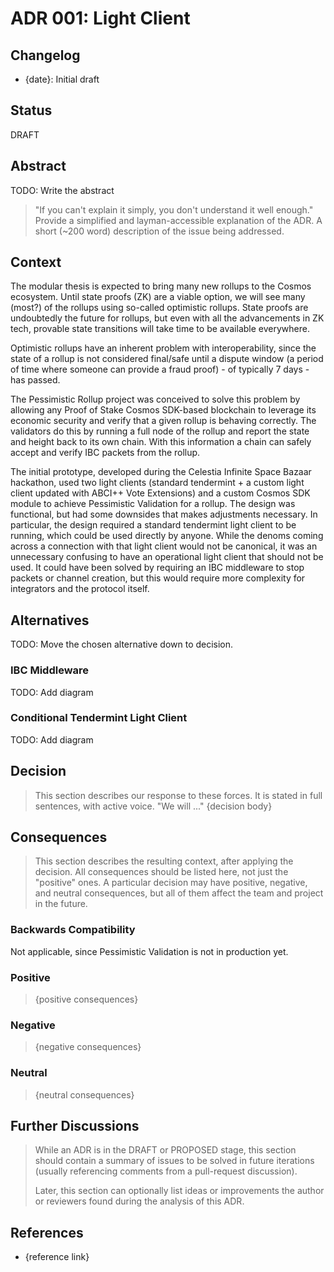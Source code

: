 # ADR 001: Light Client

## Changelog

* {date}: Initial draft

## Status

DRAFT

## Abstract

TODO: Write the abstract

> "If you can't explain it simply, you don't understand it well enough." Provide
> a simplified and layman-accessible explanation of the ADR.
> A short (~200 word) description of the issue being addressed.

## Context

The modular thesis is expected to bring many new rollups to the Cosmos ecosystem.
Until state proofs (ZK) are a viable option, we will see many (most?) of the rollups
using so-called optimistic rollups. State proofs are undoubtedly the future for rollups,
but even with all the advancements in ZK tech, provable state transitions will take time
to be available everywhere.

Optimistic rollups have an inherent problem with interoperability, since the state of a rollup
is not considered final/safe until a dispute window (a period of time where someone can 
provide a fraud proof) - of typically 7 days - has passed.

The Pessimistic Rollup project was conceived to solve this problem by allowing any Proof of Stake
Cosmos SDK-based blockchain to leverage its economic security and verify that a given rollup
is behaving correctly. The validators do this by running a full node of the rollup and report
the state and height back to its own chain. With this information a chain can safely accept and verify
IBC packets from the rollup.

The initial prototype, developed during the Celestia Infinite Space Bazaar hackathon, used
two light clients (standard tendermint + a custom light client updated with ABCI++ Vote Extensions)
and a custom Cosmos SDK module to achieve Pessimistic Validation for a rollup. The design was
functional, but had some downsides that makes adjustments necessary. In particular, the design
required a standard tendermint light client to be running, which could be used directly by anyone.
While the denoms coming across a connection with that light client would not be canonical, it was
an unnecessary confusing to have an operational light client that should not be used. It could
have been solved by requiring an IBC middleware to stop packets or channel creation, but this
would require more complexity for integrators and the protocol itself.

## Alternatives

TODO: Move the chosen alternative down to decision.

### IBC Middleware

TODO: Add diagram

### Conditional Tendermint Light Client

TODO: Add diagram

## Decision

> This section describes our response to these forces. It is stated in full
> sentences, with active voice. "We will ..."
> {decision body}

## Consequences

> This section describes the resulting context, after applying the decision. All
> consequences should be listed here, not just the "positive" ones. A particular
> decision may have positive, negative, and neutral consequences, but all of them
> affect the team and project in the future.

### Backwards Compatibility

Not applicable, since Pessimistic Validation is not in production yet.

### Positive

> {positive consequences}

### Negative

> {negative consequences}

### Neutral

> {neutral consequences}

## Further Discussions

> While an ADR is in the DRAFT or PROPOSED stage, this section should contain a
> summary of issues to be solved in future iterations (usually referencing comments
> from a pull-request discussion).
> 
> Later, this section can optionally list ideas or improvements the author or
> reviewers found during the analysis of this ADR.

## References

* {reference link}
